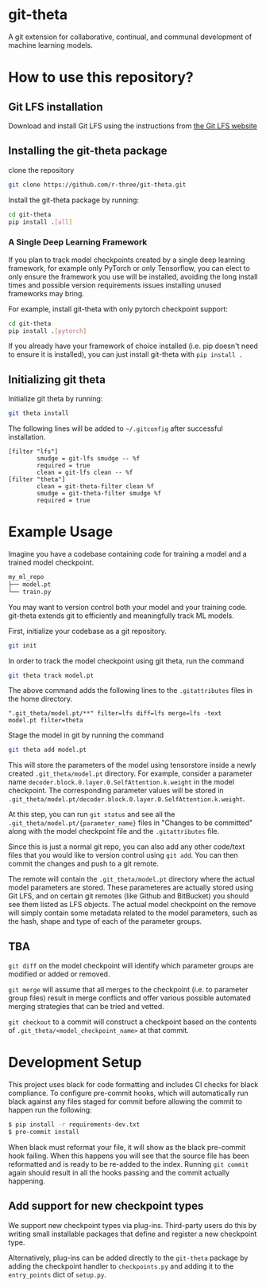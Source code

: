 # git-theta

A git extension for collaborative, continual, and communal development of machine learning models.

# How to use this repository?
## Git LFS installation
Download and install Git LFS using the instructions from [the Git LFS website](https://git-lfs.github.com)

## Installing the git-theta package
clone the repository
```bash
git clone https://github.com/r-three/git-theta.git
```
Install the git-theta package by running:
```bash
cd git-theta
pip install .[all]
```

### A Single Deep Learning Framework

If you plan to track model checkpoints created by a single deep learning
framework, for example only PyTorch or only Tensorflow, you can elect to only
ensure the framework you use will be installed, avoiding the long install times
and possible version requirements issues installing unused frameworks may bring.

For example, install git-theta with only pytorch checkpoint support:

``` bash
cd git-theta
pip install .[pytorch]
```

If you already have your framework of choice installed (i.e. pip doesn't need
to ensure it is installed), you can just install git-theta with `pip install .`

## Initializing git theta
Initialize git theta by running:
```bash
git theta install
```

The following lines will be added to `~/.gitconfig` after successful installation.
```
[filter "lfs"]
        smudge = git-lfs smudge -- %f
        required = true
        clean = git-lfs clean -- %f
[filter "theta"]
        clean = git-theta-filter clean %f
        smudge = git-theta-filter smudge %f
        required = true
```

# Example Usage
<!--Create a folder with a text file and a model checkpoint. Initialize it as a git repository.-->
Imagine you have a codebase containing code for training a model and a trained model checkpoint.
```bash
my_ml_repo
├── model.pt
└── train.py
```
You may want to version control both your model and your training code. git-theta extends git to efficiently and meaningfully track ML models.

First, initialize your codebase as a git repository.
```bash
git init
```
In order to track the model checkpoint using git theta, run the command
```bash
git theta track model.pt
```

The above command adds the following lines to the `.gitattributes` files in the home directory.
```
".git_theta/model.pt/**" filter=lfs diff=lfs merge=lfs -text
model.pt filter=theta
```

Stage the model in git by running the command
```bash
git theta add model.pt
```

This will store the parameters of the model using tensorstore inside a newly created `.git_theta/model.pt` directory. For example, consider a parameter name `decoder.block.0.layer.0.SelfAttention.k.weight` in the model checkpoint. The corresponding parameter values will be stored in `.git_theta/model.pt/decoder.block.0.layer.0.SelfAttention.k.weight`.

At this step, you can run `git status` and see all the `.git_theta/model.pt/{parameter_name}` files in "Changes to be committed" along with the model checkpoint file and the `.gitattributes` file.

Since this is just a normal git repo, you can also add any other code/text files that you would like to version control using `git add`. You can then commit the changes and push to a git remote.

The remote will contain the `.git_theta/model.pt` directory where the actual model parameters are stored. These parameteres are actually stored using Git LFS, and on certain git remotes (like Github and BitBucket) you should see them listed as LFS objects. The actual model checkpoint on the remove will simply contain some metadata related to the model parameters, such as the hash, shape and type of each of the parameter groups.

## TBA
`git diff` on the model checkpoint will identify which parameter groups are modified or added or removed.

`git merge` will assume that all merges to the checkpoint (i.e. to parameter group files) result in merge conflicts and offer various possible automated merging strategies that can be tried and vetted.

`git checkout` to a commit will construct a checkpoint based on the contents of `.git_theta/<model_checkpoint_name>` at that commit.

# Development Setup

This project uses black for code formatting and includes CI checks for black compliance.
To configure pre-commit hooks, which will automatically run black against any files
staged for commit before allowing the commit to happen run the following:

``` sh
$ pip install -r requirements-dev.txt
$ pre-commit install
```

When black must reformat your file, it will show as the black pre-commit hook
failing. When this happens you will see that the source file has been reformatted
and is ready to be re-added to the index. Running `git commit` again should
result in all the hooks passing and the commit actually happening.

## Add support for new checkpoint types

We support new checkpoint types via plug-ins. Third-party users do this by
writing small installable packages that define and register a new checkpoint
type.

Alternatively, plug-ins can be added directly to the `git-theta` package by
adding the checkpoint handler to `checkpoints.py` and adding it to the
`entry_points` dict of `setup.py`.
